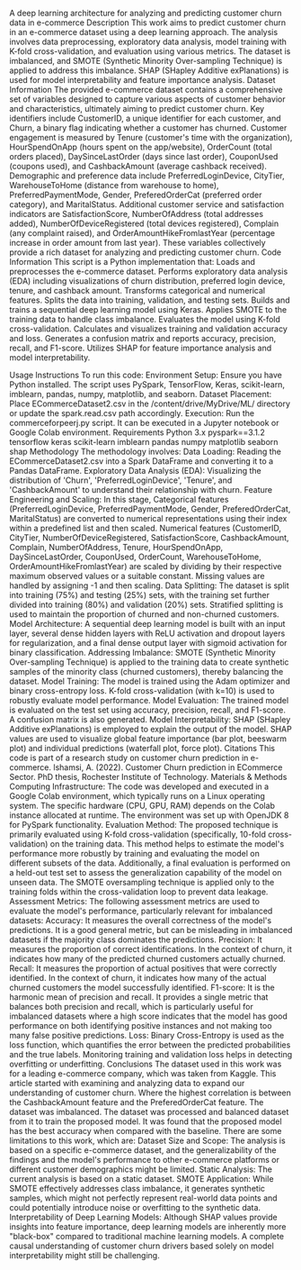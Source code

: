 A deep learning architecture for analyzing and predicting customer churn data in e-commerce
Description
This work aims to predict customer churn in an e-commerce dataset using a deep learning approach. The analysis involves data preprocessing, exploratory data analysis, model training with K-fold cross-validation, and evaluation using various metrics. The dataset is imbalanced, and SMOTE (Synthetic Minority Over-sampling Technique) is applied to address this imbalance. SHAP (SHapley Additive exPlanations) is used for model interpretability and feature importance analysis.
Dataset Information
The provided e-commerce dataset contains a comprehensive set of variables designed to capture various aspects of customer behavior and characteristics, ultimately aiming to predict customer churn. Key identifiers include CustomerID, a unique identifier for each customer, and Churn, a binary flag indicating whether a customer has churned. Customer engagement is measured by Tenure (customer's time with the organization), HourSpendOnApp (hours spent on the app/website), OrderCount (total orders placed), DaySinceLastOrder (days since last order), CouponUsed (coupons used), and CashbackAmount (average cashback received). Demographic and preference data include PreferredLoginDevice, CityTier, WarehouseToHome (distance from warehouse to home), PreferredPaymentMode, Gender,  PreferedOrderCat (preferred order category), and  MaritalStatus. Additional customer service and satisfaction indicators are SatisfactionScore, NumberOfAddress (total addresses added), NumberOfDeviceRegistered (total devices registered), Complain (any complaint raised), and OrderAmountHikeFromlastYear (percentage increase in order amount from last year). These variables collectively provide a rich dataset for analyzing and predicting customer churn.
Code Information
This script is a Python implementation that:
Loads and preprocesses the e-commerce dataset.
Performs exploratory data analysis (EDA) including visualizations of churn distribution, preferred login device, tenure, and cashback amount.
Transforms categorical and numerical features.
Splits the data into training, validation, and testing sets.
Builds and trains a sequential deep learning model using Keras.
Applies SMOTE to the training data to handle class imbalance.
Evaluates the model using K-fold cross-validation.
Calculates and visualizes training and validation accuracy and loss.
Generates a confusion matrix and reports accuracy, precision, recall, and F1-score.
Utilizes SHAP for feature importance analysis and model interpretability.

Usage Instructions
To run this code:
Environment Setup: Ensure you have Python installed. The script uses PySpark, TensorFlow, Keras, scikit-learn, imblearn, pandas, numpy, matplotlib, and seaborn.
Dataset Placement: Place ECommerceDataset2.csv in the /content/drive/MyDrive/ML/ directory or update the spark.read.csv path accordingly.
Execution: Run the commerceforpeerj.py script. It can be executed in a Jupyter notebook or Google Colab environment.
Requirements
Python 3.x
pyspark==3.1.2
tensorflow
keras
scikit-learn
imblearn
pandas
numpy
matplotlib
seaborn
shap
Methodology
The methodology involves:
Data Loading: Reading the ECommerceDataset2.csv into a Spark DataFrame and converting it to a Pandas DataFrame.
Exploratory Data Analysis (EDA): Visualizing the distribution of 'Churn', 'PreferredLoginDevice', 'Tenure', and 'CashbackAmount' to understand their relationship with churn.
Feature Engineering and Scaling: In this stage, Categorical features (PreferredLoginDevice, PreferredPaymentMode, Gender, PreferedOrderCat, MaritalStatus) are converted to numerical representations using their index within a predefined list and then scaled. Numerical features (CustomerID, CityTier, NumberOfDeviceRegistered, SatisfactionScore, CashbackAmount, Complain, NumberOfAddress, Tenure, HourSpendOnApp, DaySinceLastOrder, CouponUsed, OrderCount, WarehouseToHome, OrderAmountHikeFromlastYear) are scaled by dividing by their respective maximum observed values or a suitable constant. Missing values are handled by assigning -1 and then scaling.
Data Splitting: The dataset is split into training (75%) and testing (25%) sets, with the training set further divided into training (80%) and validation (20%) sets. Stratified splitting is used to maintain the proportion of churned and non-churned customers.
Model Architecture: A sequential deep learning model is built with an input layer, several dense hidden layers with ReLU activation and dropout layers for regularization, and a final dense output layer with sigmoid activation for binary classification.
Addressing Imbalance: SMOTE (Synthetic Minority Over-sampling Technique) is applied to the training data to create synthetic samples of the minority class (churned customers), thereby balancing the dataset.
Model Training: The model is trained using the Adam optimizer and binary cross-entropy loss. K-fold cross-validation (with k=10) is used to robustly evaluate model performance.
Model Evaluation: The trained model is evaluated on the test set using accuracy, precision, recall, and F1-score. A confusion matrix is also generated.
Model Interpretability: SHAP (SHapley Additive exPlanations) is employed to explain the output of the model. SHAP values are used to visualize global feature importance (bar plot, beeswarm plot) and individual predictions (waterfall plot, force plot).
Citations
This code is part of a research study on customer churn prediction in e-commerce.
lshamsi, A. (2022). Customer Churn prediction in ECommerce Sector. PhD thesis, Rochester Institute  of Technology.
Materials & Methods
Computing Infrastructure: The code was developed and executed in a Google Colab environment, which typically runs on a Linux operating system. The specific hardware (CPU, GPU, RAM) depends on the Colab instance allocated at runtime. The environment was set up with OpenJDK 8 for PySpark functionality.
Evaluation Method: The proposed technique is primarily evaluated using K-fold cross-validation (specifically, 10-fold cross-validation) on the training data. This method helps to estimate the model's performance more robustly by training and evaluating the model on different subsets of the data. Additionally, a final evaluation is performed on a held-out test set to assess the generalization capability of the model on unseen data. The SMOTE oversampling technique is applied only to the training folds within the cross-validation loop to prevent data leakage.
Assessment Metrics: The following assessment metrics are used to evaluate the model's performance, particularly relevant for imbalanced datasets:
Accuracy: It measures the overall correctness of the model's predictions. It is a good general metric, but can be misleading in imbalanced datasets if the majority class dominates the predictions.
Precision: It measures the proportion of correct identifications. In the context of churn, it indicates how many of the predicted churned customers actually churned.
Recall: It measures the proportion of actual positives that were correctly identified. In the context of churn, it indicates how many of the actual churned customers the model successfully identified.
F1-score: It is the harmonic mean of precision and recall. It provides a single metric that balances both precision and recall, which is particularly useful for imbalanced datasets where a high score indicates that the model has good performance on both identifying positive instances and not making too many false positive predictions.
Loss: Binary Cross-Entropy is used as the loss function, which quantifies the error between the predicted probabilities and the true labels. Monitoring training and validation loss helps in detecting overfitting or underfitting.
Conclusions
The dataset used in this work was for a leading e-commerce company, which was taken from Kaggle. This article started with examining and analyzing data to expand our understanding of customer churn. Where the highest correlation is between the CashbackAmount feature and the PreferedOrderCat feature. The dataset was imbalanced. The dataset was processed and balanced dataset from it to train the proposed model. It was found that the proposed model has the best accuracy when compared with the baseline. There are some limitations to this work, which are:
Dataset Size and Scope: The analysis is based on a specific e-commerce dataset, and the generalizability of the findings and the model's performance to other e-commerce platforms or different customer demographics might be limited.
Static Analysis: The current analysis is based on a static dataset. 
SMOTE Application: While SMOTE effectively addresses class imbalance, it generates synthetic samples, which might not perfectly represent real-world data points and could potentially introduce noise or overfitting to the synthetic data. 
Interpretability of Deep Learning Models: Although SHAP values provide insights into feature importance, deep learning models are inherently more "black-box" compared to traditional machine learning models. A complete causal understanding of customer churn drivers based solely on model interpretability might still be challenging.
